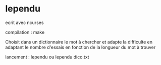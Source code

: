 # lependu
ecrit avec ncurses


compilation : 
make

Choisit dans un dictionnaire le mot à chercher et adapte la difficulte en adaptant le nombre d'essais en fonction de la longueur du mot à trouver

lancement : 
lependu
ou lependu dico.txt

